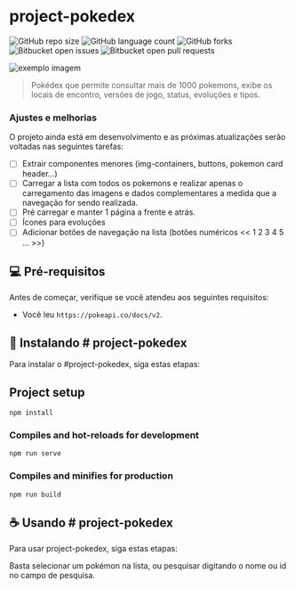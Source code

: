 # project-pokedex

<!---Esses são exemplos. Veja https://shields.io para outras pessoas ou para personalizar este conjunto de escudos. Você pode querer incluir dependências, status do projeto e informações de licença aqui--->

![GitHub repo size](https://img.shields.io/github/repo-size/uazevedo/project-pokedex?style=for-the-badge)
![GitHub language count](https://img.shields.io/github/languages/count/uazevedo/project-pokedex?style=for-the-badge)
![GitHub forks](https://img.shields.io/github/forks/uazevedo/project-pokedex?style=for-the-badge)
![Bitbucket open issues](https://img.shields.io/bitbucket/issues/uazevedo/project-pokedex?style=for-the-badge)
![Bitbucket open pull requests](https://img.shields.io/bitbucket/pr-raw/uazevedo/project-pokedex?style=for-the-badge)

<img src="exemplo-image.png" alt="exemplo imagem">

> Pokédex que permite consultar mais de 1000 pokemons, exibe os locais de encontro, versões de jogo, status, evoluções e tipos.

### Ajustes e melhorias

O projeto ainda está em desenvolvimento e as próximas atualizações serão voltadas nas seguintes tarefas:

- [ ] Extrair componentes menores (img-containers, buttons, pokemon card header...)
- [ ] Carregar a lista com todos os pokemons e realizar apenas o carregamento das imagens e dados complementares a medida que a navegação for sendo realizada.
- [ ] Pré carregar e manter 1 página a frente e atrás.
- [ ] Ícones para evoluções
- [ ] Adicionar botões de navegação na lista (botões numéricos << 1 2 3 4 5 ... >>)

## 💻 Pré-requisitos

Antes de começar, verifique se você atendeu aos seguintes requisitos:
* Você leu `https://pokeapi.co/docs/v2`.

## 🚀 Instalando # project-pokedex

Para instalar o #project-pokedex, siga estas etapas:


## Project setup
```
npm install
```

### Compiles and hot-reloads for development
```
npm run serve
```

### Compiles and minifies for production
```
npm run build
```


## ☕ Usando # project-pokedex

Para usar project-pokedex, siga estas etapas:

Basta selecionar um pokémon na lista, ou pesquisar digitando o nome ou id no campo de pesquisa.
